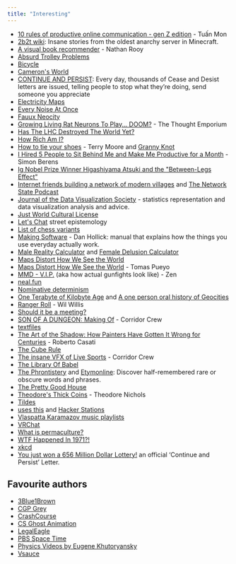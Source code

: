 ```yaml
---
title: "Interesting"
---
```


- [10 rules of productive online communication - gen Z edition](https://manyonepercents.substack.com/p/productive-online-communication-gen-z) - Tuấn Mon
- [2b2t wiki](https://2b2t.miraheze.org/wiki/Nocom): Insane stories from the oldest anarchy server in Minecraft.
- [A visual book recommender](https://nathanrooy.github.io/posts/2023-04-12/visual-book-recommender/) - Nathan Rooy
- [Absurd Trolley Problems](https://neal.fun/absurd-trolley-problems/)
- [Bicycle](https://ciechanow.ski/bicycle/)
- [Cameron's World](https://www.cameronsworld.net/)
- [CONTINUE AND PERSIST](https://continueandpersist.org/): Every day, thousands of Cease and Desist letters are issued, telling people to stop what they’re doing, send someone you appreciate
- [Electricity Maps](https://app.electricitymaps.com/map)
- [Every Noise At Once](https://everynoise.com/)
- [Fauux Neocity](https://fauux.neocities.org/)
- [Growing Living Rat Neurons To Play... DOOM?](https://www.youtube.com/watch?v=bEXefdbQDjw) - The Thought Emporium
- [Has The LHC Destroyed The World Yet?](http://hasthelargehadroncolliderdestroyedtheworldyet.com/)
- [How Rich Am I?](https://howrichami.givingwhatwecan.org/how-rich-am-i)
- [How to tie your shoes](https://youtu.be/zAFcV7zuUDA) - Terry Moore and [Granny Knot](https://www.fieggen.com/shoelace/grannyknot.htm)
- [I Hired 5 People to Sit Behind Me and Make Me Productive for a Month](https://www.simonberens.com/p/i-hired-5-people-to-sit-behind-me) - Simon Berens
- [Ig Nobel Prize Winner Higashiyama Atsuki and the "Between-Legs Effect"](https://www.nippon.com/en/japan-topics/c12403/)
- [Internet friends building a network of modern villages](https://cabin.city/) and [The Network State Podcast](https://www.youtube.com/@thenetworkstate)
- [Journal of the Data Visualization Society](https://nightingaledvs.com/) - statistics representation and data visualization analysis and advice.
- [Just World Cultural License](https://licenseforajust.world/)
- [Let's Chat](https://www.youtube.com/@LetsChat) street epistemology
- [List of chess variants](https://en.wikipedia.org/wiki/List_of_chess_variants)
- [Making Software](https://www.makingsoftware.com/) - Dan Hollick: manual that explains how the things you use everyday actually work.
- [Male Reality Calculator](https://realitycalc.com/) and [Female Delusion Calculator](https://igotstandardsbro.com/)
- [Maps Distort How We See the World](https://unchartedterritories.tomaspueyo.com/p/maps-distort-how-we-see-the-world)
- [Maps Distort How We See the World](https://unchartedterritories.tomaspueyo.com/p/maps-distort-how-we-see-the-world) - Tomas Pueyo
- [MMD - V.I.P.](https://youtu.be/OTLGWNruuOE) (aka how actual gunfights look like) - Zen
- [neal.fun](https://neal.fun/)
- [Nominative determinism](https://en.wikipedia.org/wiki/Nominative_determinism)
- [One Terabyte of Kilobyte Age](https://blog.geocities.institute/about) and [A one person oral history of Geocities](https://cohost.org/mcc/post/325362-a-one-person-oral-hi)
- [Ranger Roll](https://youtu.be/KPrATJ-u5Rg) - Wil Willis
- [Should it be a meeting?](https://shoulditbeameeting.com/)
- [SON OF A DUNGEON: Making Of](https://youtu.be/2EXUEj30RKc) - Corridor Crew
- [textfiles](http://web.textfiles.com/)
- [The Art of the Shadow: How Painters Have Gotten It Wrong for Centuries](https://thereader.mitpress.mit.edu/the-art-of-the-shadow-how-painters-have-gotten-it-wrong-for-centuries/) - Roberto Casati
- [The Cube Rule](https://cuberule.com/)
- [The insane VFX of Live Sports](https://www.youtube.com/watch?v=qkWWcjeL_zM) - Corridor Crew
- [The Library Of Babel](https://libraryofbabel.info/)
- [The Phrontistery](https://phrontistery.info/) and [Etymonline](https://www.etymonline.com/): Discover half-remembered rare or obscure words and phrases.
- [The Pretty Good House](https://www.prettygoodhouse.org/)
- [Theodore's Thick Coins](https://thick-coins.net/) - Theodore Nichols
- [Tildes](https://tildes.net/)
- [uses this](https://usesthis.com/) and [Hacker Stations](https://hackerstations.com/)
- [Vlaspatta Karamazov music playlists](https://www.youtube.com/@vlaspattakaramazov/videos)
- [VRChat](https://vrchat.com/)
- [What is permaculture?](https://www.permaculturedesignmagazine.com/what-is-permaculture)
- [WTF Happened In 1971?!](https://wtfhappenedin1971.com/)
- [xkcd](https://xkcd.com/)
- [You just won a 656 Million Dollar Lottery!](https://old.reddit.com/r/AskReddit/comments/24vzgl/you_just_won_a_656_million_dollar_lottery_what_do/chba4bf)
an official ‘Continue and Persist’ Letter.

## Favourite authors

- [3Blue1Brown](https://www.youtube.com/c/3blue1brown)
- [CGP Grey](https://www.youtube.com/@CGPGrey)
- [CrashCourse](https://www.youtube.com/c/crashcourse)
- [CS Ghost Animation](https://www.youtube.com/c/CSGhostAnimation)
- [LegalEagle](https://www.youtube.com/@LegalEagle)
- [PBS Space Time](https://www.youtube.com/c/pbsspacetime)
- [Physics Videos by Eugene Khutoryansky](https://www.youtube.com/user/EugeneKhutoryansky)
- [Vsauce](https://www.youtube.com/@Vsauce)
